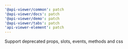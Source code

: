 ```yaml
---
'@api-viewer/common': patch
'@api-viewer/docs': patch
'@api-viewer/demo': patch
'@api-viewer/tabs': patch
'api-viewer-element': patch
---
```


Support deprecated props, slots, events, methods and css
